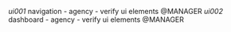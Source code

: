 *ui001* navigation - agency - verify ui elements @MANAGER
*ui002* dashboard - agency - verify ui elements @MANAGER